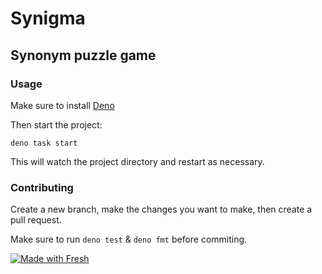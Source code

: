 # Synigma

## Synonym puzzle game

### Usage

Make sure to install
[Deno](https://deno.land/manual/getting_started/installation)

Then start the project:

```
deno task start
```

This will watch the project directory and restart as necessary.

### Contributing

Create a new branch, make the changes you want to make, then create a pull
request.

Make sure to run `deno test` & `deno fmt` before commiting.

[![Made with Fresh](https://fresh.deno.dev/fresh-badge-dark.svg)](https://fresh.deno.dev)
